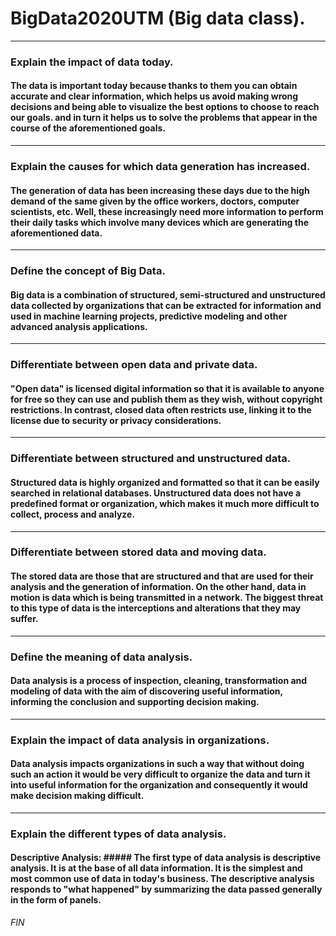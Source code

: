 # BigData2020UTM (Big data class).
---
### Explain the impact of data today.

#### The data is important today because thanks to them you can obtain accurate and clear information, which helps us avoid making wrong decisions and being able to visualize the best options to choose to reach our goals. and in turn it helps us to solve the problems that appear in the course of the aforementioned goals.
---
### Explain the causes for which data generation has increased.

#### The generation of data has been increasing these days due to the high demand of the same given by the office workers, doctors, computer scientists, etc. Well, these increasingly need more information to perform their daily tasks which involve many devices which are generating the aforementioned data.
---
### Define the concept of Big Data.

#### Big data is a combination of structured, semi-structured and unstructured data collected by organizations that can be extracted for information and used in machine learning projects, predictive modeling and other advanced analysis applications.
---
### Differentiate between open data and private data.

#### "Open data" is licensed digital information so that it is available to anyone for free so they can use and publish them as they wish, without copyright restrictions. In contrast, closed data often restricts use, linking it to the license due to security or privacy considerations.
---
### Differentiate between structured and unstructured data.

#### Structured data is highly organized and formatted so that it can be easily searched in relational databases. Unstructured data does not have a predefined format or organization, which makes it much more difficult to collect, process and analyze.
---
### Differentiate between stored data and moving data.

#### The stored data are those that are structured and that are used for their analysis and the generation of information. On the other hand, data in motion is data which is being transmitted in a network. The biggest threat to this type of data is the interceptions and alterations that they may suffer.
---
### Define the meaning of data analysis.

#### Data analysis is a process of inspection, cleaning, transformation and modeling of data with the aim of discovering useful information, informing the conclusion and supporting decision making.
---
### Explain the impact of data analysis in organizations.

#### Data analysis impacts organizations in such a way that without doing such an action it would be very difficult to organize the data and turn it into useful information for the organization and consequently it would make decision making difficult.
---
### Explain the different types of data analysis.

#### Descriptive Analysis:                                                                                                    ##### The first type of data analysis is descriptive analysis. It is at the base of all data information. It is the simplest and most common use of data in today's business. The descriptive analysis responds to "what happened" by summarizing the data passed generally in the form of panels.

_FIN_
